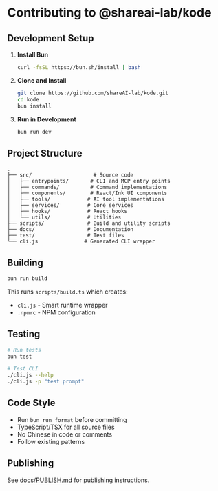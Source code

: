 # Contributing to @shareai-lab/kode

## Development Setup

1. **Install Bun**
   ```bash
   curl -fsSL https://bun.sh/install | bash
   ```

2. **Clone and Install**
   ```bash
   git clone https://github.com/shareAI-lab/kode.git
   cd kode
   bun install
   ```

3. **Run in Development**
   ```bash
   bun run dev
   ```

## Project Structure

```
.
├── src/                    # Source code
│   ├── entrypoints/       # CLI and MCP entry points
│   ├── commands/          # Command implementations
│   ├── components/        # React/Ink UI components
│   ├── tools/            # AI tool implementations
│   ├── services/         # Core services
│   ├── hooks/            # React hooks
│   └── utils/            # Utilities
├── scripts/              # Build and utility scripts
├── docs/                 # Documentation
├── test/                 # Test files
└── cli.js               # Generated CLI wrapper
```

## Building

```bash
bun run build
```

This runs `scripts/build.ts` which creates:
- `cli.js` - Smart runtime wrapper
- `.npmrc` - NPM configuration

## Testing

```bash
# Run tests
bun test

# Test CLI
./cli.js --help
./cli.js -p "test prompt"
```

## Code Style

- Run `bun run format` before committing
- TypeScript/TSX for all source files
- No Chinese in code or comments
- Follow existing patterns

## Publishing

See [docs/PUBLISH.md](docs/PUBLISH.md) for publishing instructions.